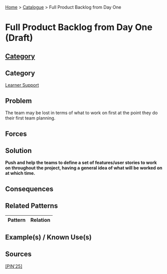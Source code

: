 [Home](../README.md) > [Catalogue](../Patterns_catalogue.md) > Full Product Backlog from Day One

# Full Product Backlog from Day One (Draft)

## [Category](categories/categories.md)

## Category

[Learner Support](categories/Learner_Support.md)

## Problem

The team may be lost in terms of what to work on first at the point they do their first team planning.

## Forces

## Solution

**Push and help the teams to define a set of features/user stories to work on throughout the project, having a general idea of what will be worked on at which time.**

## Consequences

## Related Patterns

|Pattern  | Relation |
|--|--|
 
## Example(s) / Known Use(s)

## Sources

[[PIN'25]](../References.md)
